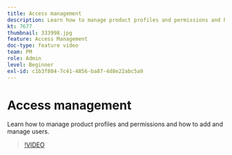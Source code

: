 ```yaml
---
title: Access management
description: Learn how to manage product profiles and permissions and how to add and manage users.
kt: 7677
thumbnail: 333998.jpg
feature: Access Management
doc-type: feature video
team: PM
role: Admin
level: Beginner
exl-id: c1b3f804-7c41-4856-ba87-4d8e22abc5a9
---
```

# Access management

Learn how to manage product profiles and permissions and how to add and manage users.

>[!VIDEO](https://video.tv.adobe.com/v/333998?quality=12&learn=on)
